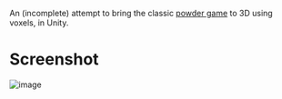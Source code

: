 An (incomplete) attempt to bring the classic [powder game](https://dan-ball.jp/en/javagame/dust/) to 3D using voxels, in Unity.

# Screenshot
![image](https://github.com/user-attachments/assets/f0e62fbd-6bbc-471e-9886-1c651932e17f)
